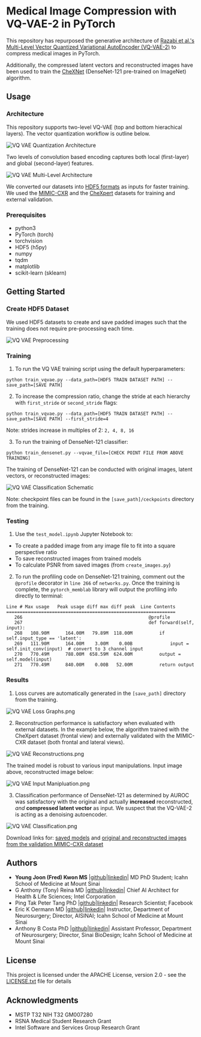 # Medical Image Compression with VQ-VAE-2 in PyTorch
This repository has repurposed the generative architecture of [Razabi et al.'s Multi-Level Vector Quantized Variational AutoEncoder (VQ-VAE-2)](https://arxiv.org/abs/1906.00446) to compress medical images in PyTorch. 

Additionally, the compressed latent vectors and reconstructed images have been used to train the [CheXNet](https://stanfordmlgroup.github.io/projects/chexnet/) (DenseNet-121 pre-trained on ImageNet) algorithm. 

## Usage

### Architecture
This repository supports two-level VQ-VAE (top and bottom hierachical layers). The vector quantization workflow is outline below.

![VQ VAE Quantization Architecture](figures/VQ_VAE_Quantization_Architecture.png)

Two levels of convolution based encoding captures both local (first-layer) and global (second-layer) features. 

![VQ VAE Multi-Level Architecture](figures/VQ_VAE_Multi-Level_Architecture.png)

We converted our datasets into [HDF5 formats](https://portal.hdfgroup.org/display/HDF5/HDF5) as inputs for faster training. We used the [MIMIC-CXR](https://physionet.org/content/mimic-cxr/2.0.0/) and the [CheXpert](https://stanfordmlgroup.github.io/competitions/chexpert/) datasets for training and external validation.

### Prerequisites

* python3
* PyTorch (torch)
* torchvision
* HDF5 (h5py)
* numpy
* tqdm
* matplotlib
* scikit-learn (sklearn)


## Getting Started

### Create HDF5 Dataset

We used HDF5 datasets to create and save padded images such that the training does not require pre-processing each time.

![VQ VAE Preprocessing](figures/VQ_VAE_Preprocessing.png)

### Training

1. To run the VQ VAE training script using the default hyperparameters:

```
python train_vqvae.py --data_path=[HDF5 TRAIN DATASET PATH] --save_path=[SAVE PATH]
```

2. To increase the compression ratio, change the stride at each hierarchy with `first_stride` or `second_stride` flags:

```
python train_vqvae.py --data_path=[HDF5 TRAIN DATASET PATH] --save_path=[SAVE PATH] --first_stride=4
```
Note: strides increase in multiples of 2: `2, 4, 8, 16`

3. To run the training of DenseNet-121 classifier:

```
python train_densenet.py --vqvae_file=[CHECK POINT FILE FROM ABOVE TRAINING]
```
The training of DenseNet-121 can be conducted with original images, latent vectors, or reconstructed images:

![VQ VAE Classification Schematic](figures/VQ_VAE_Classification_Schematic.png)

Note: checkpoint files can be found in the `[save_path]/ceckpoints` directory from the training.

### Testing

1. Use the `test_model.ipynb` Jupyter Notebook to:
* To create a padded image from any image file to fit into a square perspective ratio
* To save reconstructed images from trained models
* To calculate PSNR from saved images (from `create_images.py`)

2. To run the profiling code on DenseNet-121 training, comment out the `@profile` decorator in `line 266` of `networks.py`. Once the training is complete, the `pytorch_memblab` library will output the profiling info directly to terminal:
```
Line # Max usage   Peak usage diff max diff peak  Line Contents
===============================================================
   266                                               @profile
   267                                               def forward(self, input):
   268   108.90M      164.00M   79.89M  118.00M          if self.input_type == 'latent':
   269   111.90M      164.00M    3.00M    0.00B              input = self.init_conv(input)  # convert to 3 channel input
   270   770.49M      788.00M  658.59M  624.00M          output = self.model(input)
   271   770.49M      840.00M    0.00B   52.00M          return output
```


### Results

1. Loss curves are automatically generated in the `[save_path]` directory from the training.

![VQ VAE Loss Graphs.png](figures/VQ_VAE_Loss_Graphs.png)

2. Reconstruction performance is satisfactory when evaluated with external datasets. In the example below, the algorithm trained with the CheXpert dataset (frontal view) and externally validated with the MIMIC-CXR dataset (both frontal and lateral views).

![VQ VAE Reconstructions.png](figures/VQ_VAE_Reconstructions.png)

The trained model is robust to various input manipulations. Input image above, reconstructed image below:

![VQ VAE Input Manipluation.png](figures/VQ_VAE_Input_Manipulation.png)

3. Classification performance of DenseNet-121 as determined by AUROC was satisfactory with the original and actually **increased** reconstructed, *and* **compressed latent vector** as input. We suspect that the VQ-VAE-2 is acting as a denoising autoencoder.

![VQ VAE Classification.png](figures/VQ_VAE_Classification.png)

Download links for: [saved models](https://app.box.com/s/5kr33l9qx61maolzyb5zspac5ml9tnc2) and [original and reconstructed images from the validation MIMIC-CXR dataset](https://app.box.com/s/16fpwv9jvi99a290wssk7nc7esfol5ci)


## Authors

* **Young Joon (Fred) Kwon MS** |[github](https://github.com/kwonfred)|[linkedin](https://www.linkedin.com/in/kwonfred/)| MD PhD Student; Icahn School of Medicine at Mount Sinai
* G Anthony (Tony) Reina MD |[github](https://github.com/tonyreina)|[linkedin](https://www.linkedin.com/in/skysurgery/)| Chief AI Architect for Health & Life Sciences; Intel Corporation
* Ping Tak Peter Tang PhD |[github](https://github.com/PingTakPeterTang)|[linkedin](https://www.linkedin.com/in/pingtakpetertang/)| Research Scientist; Facebook
* Eric K Oermann MD |[github](https://github.com/RespectableGlioma)|[linkedin](https://www.linkedin.com/in/eric-oermann-b829528/)| Instructor, Department of Neurosurgery; Director, AISINAI; Icahn School of Medicine at Mount Sinai
* Anthony B Costa PhD |[github](https://github.com/acoastalfog)|[linkedin](https://www.linkedin.com/in/anthony-costa-17005a64/)| Assistant Professor, Department of Neurosurgery; Director, Sinai BioDesign; Icahn School of Medicine at Mount Sinai


## License

This project is licensed under the APACHE License, version 2.0 - see the [LICENSE.txt](LICENSE.txt) file for details


## Acknowledgments

* MSTP T32 NIH T32 GM007280
* RSNA Medical Student Research Grant
* Intel Software and Services Group Research Grant
